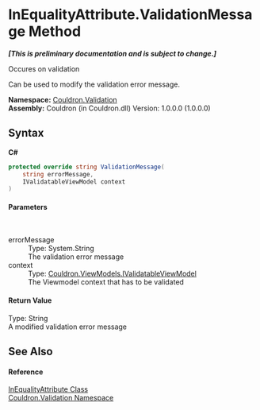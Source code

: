 # InEqualityAttribute.ValidationMessage Method 
 _**\[This is preliminary documentation and is subject to change.\]**_

Occures on validation 

 Can be used to modify the validation error message.

**Namespace:**&nbsp;<a href="N_Couldron_Validation">Couldron.Validation</a><br />**Assembly:**&nbsp;Couldron (in Couldron.dll) Version: 1.0.0.0 (1.0.0.0)

## Syntax

**C#**<br />
``` C#
protected override string ValidationMessage(
	string errorMessage,
	IValidatableViewModel context
)
```


#### Parameters
&nbsp;<dl><dt>errorMessage</dt><dd>Type: System.String<br />The validation error message</dd><dt>context</dt><dd>Type: <a href="T_Couldron_ViewModels_IValidatableViewModel">Couldron.ViewModels.IValidatableViewModel</a><br />The Viewmodel context that has to be validated</dd></dl>

#### Return Value
Type: String<br />A modified validation error message

## See Also


#### Reference
<a href="T_Couldron_Validation_InEqualityAttribute">InEqualityAttribute Class</a><br /><a href="N_Couldron_Validation">Couldron.Validation Namespace</a><br />
